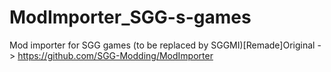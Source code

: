 # ModImporter_SGG-s-games
Mod importer for SGG games (to be replaced by SGGMI)[Remade]Original -> https://github.com/SGG-Modding/ModImporter

